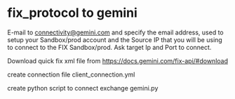 # fix_protocol to gemini

E-mail to connectivity@gemini.com and specify the email address, used to setup your Sandbox/prod account and the Source IP that you will be using to connect to the FIX Sandbox/prod. Ask target Ip and Port to connect.

Download quick fix xml file from https://docs.gemini.com/fix-api/#download

create connection file client_connection.yml

create python script to connect exchange gemini.py

